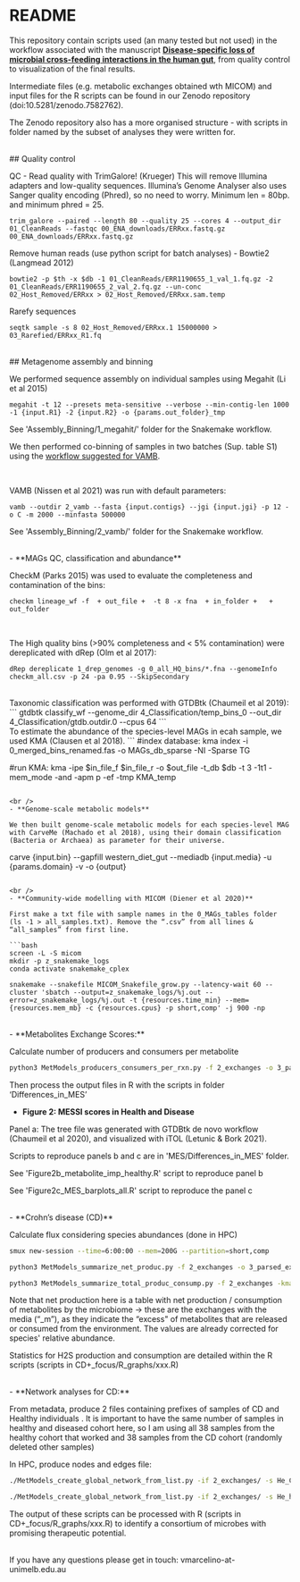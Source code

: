 # README

This repository contain scripts used (an many tested but not used) in the workflow associated with the manuscript [**Disease-specific loss of microbial cross-feeding interactions in the human gut**](https://www.biorxiv.org/content/10.1101/2023.02.17.528570v1), from quality control to visualization of the final results.


Intermediate files (e.g. metabolic exchanges obtained wth MICOM) and input files for the R scripts can be found in our Zenodo repository (doi:10.5281/zenodo.7582762).

The Zenodo repository also has a more organised structure - with scripts in folder named by the subset of analyses they were written for.


<br />
## Quality control

QC - Read quality with TrimGalore! (Krueger)
This will remove Illumina adapters and low-quality sequences.
Illumina’s Genome Analyser also uses Sanger quality encoding (Phred), so no need to worry. Minimum len = 80bp. and minimum phred = 25.

```
trim_galore --paired --length 80 --quality 25 --cores 4 --output_dir 01_CleanReads --fastqc 00_ENA_downloads/ERRxx.fastq.gz 00_ENA_downloads/ERRxx.fastq.gz
```

Remove human reads (use python script for batch analyses) - Bowtie2 (Langmead 2012)
```
bowtie2 -p $th -x $db -1 01_CleanReads/ERR1190655_1_val_1.fq.gz -2 01_CleanReads/ERR1190655_2_val_2.fq.gz --un-conc  02_Host_Removed/ERRxx > 02_Host_Removed/ERRxx.sam.temp
```

Rarefy sequences
```
seqtk sample -s 8 02_Host_Removed/ERRxx.1 15000000 > 03_Rarefied/ERRxx_R1.fq
```
<br />
## Metagenome assembly and binning

We performed sequence assembly on individual samples using Megahit (Li et al 2015)

```
megahit -t 12 --presets meta-sensitive --verbose --min-contig-len 1000 -1 {input.R1} -2 {input.R2} -o {params.out_folder}_tmp
```

See 'Assembly_Binning/1_megahit/' folder for the Snakemake workflow.

We then performed co-binning of samples in two batches (Sup. table S1) using the [workflow suggested for VAMB](https://github.com/RasmussenLab/vamb).

<br />

VAMB (Nissen et al 2021) was run with default parameters:
```
vamb --outdir 2_vamb --fasta {input.contigs} --jgi {input.jgi} -p 12 -o C -m 2000 --minfasta 500000
```

See 'Assembly_Binning/2_vamb/' folder for the Snakemake workflow.


<br />
- **MAGs QC, classification and abundance**

CheckM (Parks 2015) was used to evaluate the completeness and contamination of the bins:
```
checkm lineage_wf -f  + out_file +  -t 8 -x fna  + in_folder +   + out_folder
```
<br />

The High quality bins (>90% completeness and < 5% contamination) were dereplicated with dRep (Olm et al 2017):
```
dRep dereplicate 1_drep_genomes -g 0_all_HQ_bins/*.fna --genomeInfo checkm_all.csv -p 24 -pa 0.95 --SkipSecondary
```
<br />
Taxonomic classification was performed with GTDBtk (Chaumeil et al 2019):
```
gtdbtk classify_wf --genome_dir 4_Classification/temp_bins_0 --out_dir 4_Classification/gtdb.outdir.0 --cpus 64
```
<br />
To estimate the abundance of the species-level MAGs in ecah sample, we used KMA (Clausen et al 2018).
```
#index database:
kma index -i 0_merged_bins_renamed.fas -o MAGs_db_sparse -NI -Sparse TG

#run KMA:
kma -ipe $in_file_f $in_file_r -o $out_file -t_db $db -t 3 -1t1 -mem_mode -and -apm p -ef -tmp KMA_temp
 
```

<br />
- **Genome-scale metabolic models**

We then built genome-scale metabolic models for each species-level MAG with CarveMe (Machado et al 2018), using their domain classification (Bacteria or Archaea) as parameter for their universe.

```
carve {input.bin} --gapfill western_diet_gut --mediadb {input.media} -u {params.domain} -v -o {output}
```

<br />
- **Community-wide modelling with MICOM (Diener et al 2020)**

First make a txt file with sample names in the 0_MAGs_tables folder (ls -1 > all_samples.txt). Remove the “.csv” from all lines & “all_samples” from first line.

```bash
screen -L -S micom
mkdir -p z_snakemake_logs
conda activate snakemake_cplex

snakemake --snakefile MICOM_Snakefile_grow.py --latency-wait 60 --cluster 'sbatch --output=z_snakemake_logs/%j.out --error=z_snakemake_logs/%j.out -t {resources.time_min} --mem={resources.mem_mb} -c {resources.cpus} -p short,comp' -j 900 -np

```
<br />
- **Metabolites Exchange Scores:**

Calculate number of producers and consumers per metabolite

```bash
python3 MetModels_producers_consumers_per_rxn.py -f 2_exchanges -o 3_parsed_exchanges/producers_consumers.csv

```

Then process the output files in R with the scripts in folder ‘Differences_in_MES’
<br />

- **Figure 2: MESSI scores in Health and Disease**

Panel a: The tree file was generated with GTDBtk de novo workflow (Chaumeil et al 2020), and visualized with iTOL (Letunic & Bork 2021).

Scripts to reproduce panels b and c are in 'MES/Differences_in_MES' folder.

See 'Figure2b_metabolite_imp_healthy.R' script to reproduce panel b

See 'Figure2c_MES_barplots_all.R' script to reproduce the panel c


<br />
- **Crohn’s disease (CD)**

Calculate flux considering species abundances (done in HPC)

```bash
smux new-session --time=6:00:00 --mem=200G --partition=short,comp

python3 MetModels_summarize_net_produc.py -f 2_exchanges -o 3_parsed_exchanges/net_produc_consump_merged.csv

python3 MetModels_summarize_total_produc_consump.py -f 2_exchanges -kma 1.1_merged_kma_simplified4summarize_production_consumption.csv -op 3_parsed_exchanges/total_production.csv -oc 3_parsed_exchanges/total_consumption.csv

```

Note that net production here is a table with net production / consumption of metabolites by the microbiome
-> these are the exchanges with the media (“_m”), as they indicate the “excess" of metabolites that are released or consumed from the environment. The values are already corrected for species' relative abundance.

Statistics for H2S production and consumption are detailed within the R scripts (scripts in CD+_focus/R_graphs/xxx.R)

<br />
- **Network analyses for CD:**

From metadata, produce 2 files containing prefixes of samples of CD and Healthy individuals .
It is important to have the same number of samples in healthy and diseased cohort here, so I am using all 38 samples from the healthy cohort that worked and 38 samples from the CD cohort (randomly deleted other samples)

In HPC, produce nodes and edges file:

```bash
./MetModels_create_global_network_from_list.py -if 2_exchanges/ -s He_CD_prefixes_rarefied.txt -m h2s_e -sp wanted_spp_classification.tsv -on 4_nodes_edges_He2017/He_CD_nodes.csv -oe 4_nodes_edges_He2017/He_CD_edges.csv

./MetModels_create_global_network_from_list.py -if 2_exchanges/ -s He_healthy_prefixes_all_that_worked.txt -m h2s_e -sp wanted_spp_classification.tsv -on 4_nodes_edges_He2017/He_healthy_nodes.csv -oe 4_nodes_edges_He2017/He_healthy_edges.csv
```

The output of these scripts can be processed with R (scripts in CD+_focus/R_graphs/xxx.R) to identify a consortium of microbes with promising therapeutic potential.

<br />
If you have any questions please get in touch: vmarcelino-at-unimelb.edu.au
<br />
